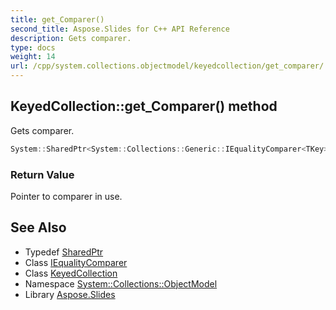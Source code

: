 ```yaml
---
title: get_Comparer()
second_title: Aspose.Slides for C++ API Reference
description: Gets comparer.
type: docs
weight: 14
url: /cpp/system.collections.objectmodel/keyedcollection/get_comparer/
---
```

## KeyedCollection::get_Comparer() method


Gets comparer.

```cpp
System::SharedPtr<System::Collections::Generic::IEqualityComparer<TKey>> System::Collections::ObjectModel::KeyedCollection<TKey, TItem>::get_Comparer()
```


### Return Value

Pointer to comparer in use.

## See Also

* Typedef [SharedPtr](../../system/sharedptr/)
* Class [IEqualityComparer](../../system.collections.generic/iequalitycomparer/)
* Class [KeyedCollection](./)
* Namespace [System::Collections::ObjectModel](../)
* Library [Aspose.Slides](../../)